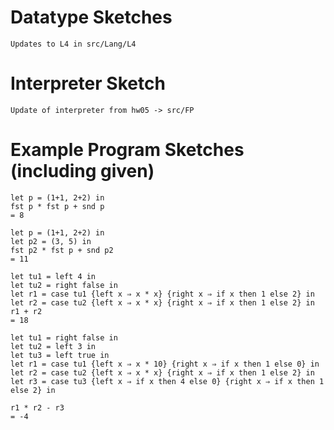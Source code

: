 # Datatype Sketches 

    Updates to L4 in src/Lang/L4

# Interpreter Sketch

    Update of interpreter from hw05 -> src/FP

# Example Program Sketches (including given)

    let p = (1+1, 2+2) in
    fst p * fst p + snd p
    = 8

    let p = (1+1, 2+2) in
    let p2 = (3, 5) in
    fst p2 * fst p + snd p2
    = 11

    let tu1 = left 4 in
    let tu2 = right false in
    let r1 = case tu1 {left x ⇒ x * x} {right x ⇒ if x then 1 else 2} in
    let r2 = case tu2 {left x ⇒ x * x} {right x ⇒ if x then 1 else 2} in
    r1 + r2
    = 18

    let tu1 = right false in
    let tu2 = left 3 in
    let tu3 = left true in
    let r1 = case tu1 {left x ⇒ x * 10} {right x ⇒ if x then 1 else 0} in
    let r2 = case tu2 {left x ⇒ x * x} {right x ⇒ if x then 1 else 2} in
    let r3 = case tu3 {left x ⇒ if x then 4 else 0} {right x ⇒ if x then 1 else 2} in

    r1 * r2 - r3
    = -4



